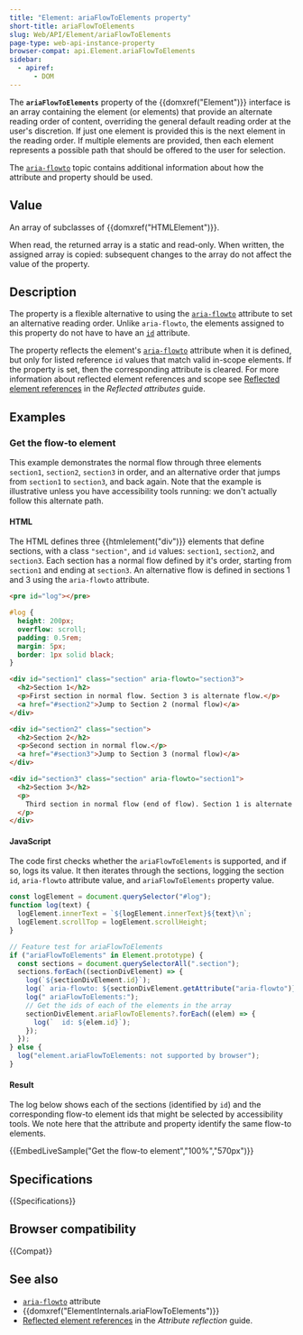 ```yaml
---
title: "Element: ariaFlowToElements property"
short-title: ariaFlowToElements
slug: Web/API/Element/ariaFlowToElements
page-type: web-api-instance-property
browser-compat: api.Element.ariaFlowToElements
sidebar:
  - apiref:
      - DOM
---
```


The **`ariaFlowToElements`** property of the {{domxref("Element")}} interface is an array containing the element (or elements) that provide an alternate reading order of content, overriding the general default reading order at the user's discretion.
If just one element is provided this is the next element in the reading order.
If multiple elements are provided, then each element represents a possible path that should be offered to the user for selection.

The [`aria-flowto`](/en-US/docs/Web/Accessibility/ARIA/Reference/Attributes/aria-flowto) topic contains additional information about how the attribute and property should be used.

## Value

An array of subclasses of {{domxref("HTMLElement")}}.

When read, the returned array is a static and read-only.
When written, the assigned array is copied: subsequent changes to the array do not affect the value of the property.

## Description

The property is a flexible alternative to using the [`aria-flowto`](/en-US/docs/Web/Accessibility/ARIA/Reference/Attributes/aria-flowto) attribute to set an alternative reading order.
Unlike `aria-flowto`, the elements assigned to this property do not have to have an [`id`](/en-US/docs/Web/HTML/Reference/Global_attributes/id) attribute.

The property reflects the element's [`aria-flowto`](/en-US/docs/Web/Accessibility/ARIA/Reference/Attributes/aria-flowto) attribute when it is defined, but only for listed reference `id` values that match valid in-scope elements.
If the property is set, then the corresponding attribute is cleared.
For more information about reflected element references and scope see [Reflected element references](/en-US/docs/Web/API/Document_Object_Model/Reflected_attributes#reflected_element_references) in the _Reflected attributes_ guide.

## Examples

### Get the flow-to element

This example demonstrates the normal flow through three elements `section1`, `section2`, `section3` in order, and an alternative order that jumps from `section1` to `section3`, and back again.
Note that the example is illustrative unless you have accessibility tools running: we don't actually follow this alternate path.

#### HTML

The HTML defines three {{htmlelement("div")}} elements that define sections, with a class `"section"`, and `id` values: `section1`, `section2`, and `section3`.
Each section has a normal flow defined by it's order, starting from `section1` and ending at `section3`.
An alternative flow is defined in sections 1 and 3 using the `aria-flowto` attribute.

```html hidden
<pre id="log"></pre>
```

```css hidden
#log {
  height: 200px;
  overflow: scroll;
  padding: 0.5rem;
  margin: 5px;
  border: 1px solid black;
}
```

```html
<div id="section1" class="section" aria-flowto="section3">
  <h2>Section 1</h2>
  <p>First section in normal flow. Section 3 is alternate flow.</p>
  <a href="#section2">Jump to Section 2 (normal flow)</a>
</div>

<div id="section2" class="section">
  <h2>Section 2</h2>
  <p>Second section in normal flow.</p>
  <a href="#section3">Jump to Section 3 (normal flow)</a>
</div>

<div id="section3" class="section" aria-flowto="section1">
  <h2>Section 3</h2>
  <p>
    Third section in normal flow (end of flow). Section 1 is alternate flow.
  </p>
</div>
```

#### JavaScript

The code first checks whether the `ariaFlowToElements` is supported, and if so, logs its value.
It then iterates through the sections, logging the section `id`, `aria-flowto` attribute value, and `ariaFlowToElements` property value.

```js hidden
const logElement = document.querySelector("#log");
function log(text) {
  logElement.innerText = `${logElement.innerText}${text}\n`;
  logElement.scrollTop = logElement.scrollHeight;
}
```

```js
// Feature test for ariaFlowToElements
if ("ariaFlowToElements" in Element.prototype) {
  const sections = document.querySelectorAll(".section");
  sections.forEach((sectionDivElement) => {
    log(`${sectionDivElement.id}`);
    log(` aria-flowto: ${sectionDivElement.getAttribute("aria-flowto")}`);
    log(" ariaFlowToElements:");
    // Get the ids of each of the elements in the array
    sectionDivElement.ariaFlowToElements?.forEach((elem) => {
      log(`  id: ${elem.id}`);
    });
  });
} else {
  log("element.ariaFlowToElements: not supported by browser");
}
```

#### Result

The log below shows each of the sections (identified by `id`) and the corresponding flow-to element ids that might be selected by accessibility tools.
We note here that the attribute and property identify the same flow-to elements.

{{EmbedLiveSample("Get the flow-to element","100%","570px")}}

## Specifications

{{Specifications}}

## Browser compatibility

{{Compat}}

## See also

- [`aria-flowto`](/en-US/docs/Web/Accessibility/ARIA/Reference/Attributes/aria-flowto) attribute
- {{domxref("ElementInternals.ariaFlowToElements")}}
- [Reflected element references](/en-US/docs/Web/API/Document_Object_Model/Reflected_attributes#reflected_element_references) in the _Attribute reflection_ guide.
